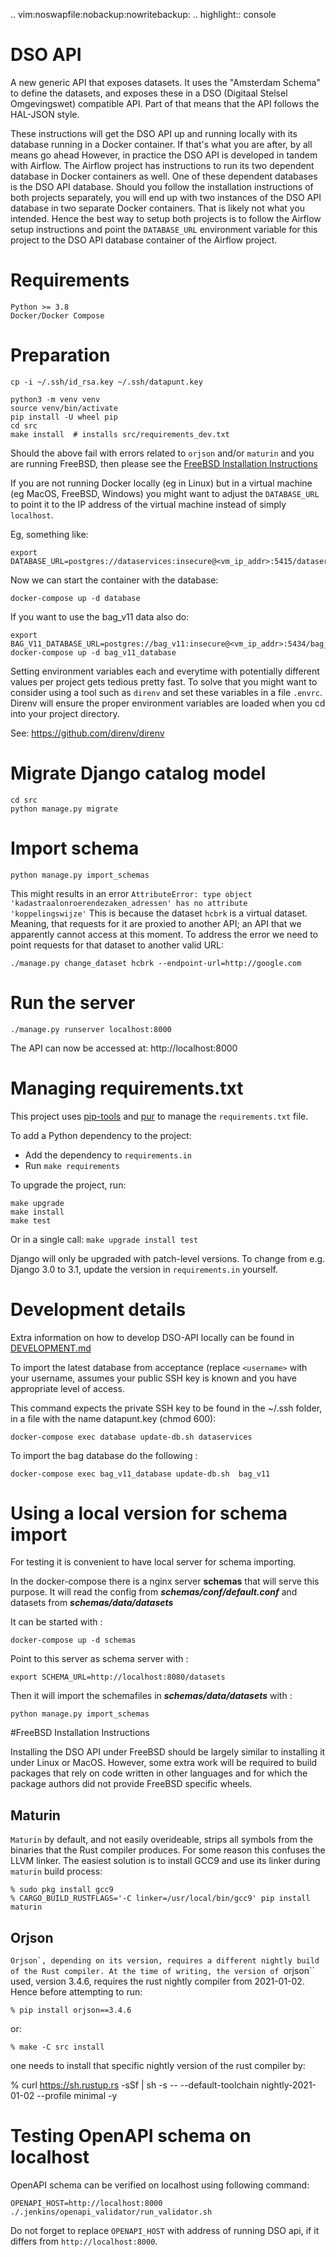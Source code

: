 .. vim:noswapfile:nobackup:nowritebackup:
.. highlight:: console

# DSO API

A new generic API that exposes datasets.
It uses the "Amsterdam Schema" to define the datasets,
and exposes these in a DSO (Digitaal Stelsel Omgevingswet) compatible API.
Part of that means that the API follows the HAL-JSON style.

These instructions will get the DSO API up and running locally
with its database running in a Docker container.
If that's what you are after, 
by all means go ahead
However, in practice the DSO API is developed in tandem with Airflow.
The Airflow project has instructions to run its two dependent database in Docker containers as well.
One of these dependent databases is the DSO API database.
Should you follow the installation instructions of both projects separately,
you will end up with two instances of the DSO API database in two separate Docker containers.
That is likely not what you intended. 
Hence the best way to setup both projects
is to follow the Airflow setup instructions
and point the ``DATABASE_URL`` environment variable for this project 
to the DSO API database container of the Airflow project.

# Requirements

    Python >= 3.8
    Docker/Docker Compose

# Preparation

    cp -i ~/.ssh/id_rsa.key ~/.ssh/datapunt.key

    python3 -m venv venv
    source venv/bin/activate
    pip install -U wheel pip
    cd src
    make install  # installs src/requirements_dev.txt
    
Should the above fail with errors related to ``orjson`` and/or ``maturin``
and you are running FreeBSD,
then please see the 
[FreeBSD Installation Instructions](#FreeBSD-Installation-Instructions)

If you are not running Docker locally (eg in Linux)
but in a virtual machine (eg MacOS, FreeBSD, Windows)
you might want to adjust the `DATABASE_URL`
to point it to the IP address of the virtual machine instead of simply `localhost`.

Eg, something like:

    export DATABASE_URL=postgres://dataservices:insecure@<vm_ip_addr>:5415/dataservices

Now we can start the container with the database:

    docker-compose up -d database

If you want to use the bag_v11 data also do:

    export BAG_V11_DATABASE_URL=postgres://bag_v11:insecure@<vm_ip_addr>:5434/bag_v11
    docker-compose up -d bag_v11_database

Setting environment variables each and everytime
with potentially different values per project
gets tedious pretty fast.
To solve that you might want to consider using a tool such as `direnv`
and set these variables in a file `.envrc`.
Direnv will ensure the proper environment variables are loaded
when you cd into your project directory.

See: https://github.com/direnv/direnv

# Migrate Django catalog model

    cd src
    python manage.py migrate

# Import schema

    python manage.py import_schemas

This might results in an error
`AttributeError: type object 'kadastraalonroerendezaken_adressen' has no attribute 'koppelingswijze'`
This is because the dataset `hcbrk` is a virtual dataset.
Meaning, that requests for it are proxied to another API;
an API that we apparently cannot access at this moment.
To address the error we need to point requests for that dataset to another valid URL:

    ./manage.py change_dataset hcbrk --endpoint-url=http://google.com

# Run the server

    ./manage.py runserver localhost:8000

The API can now be accessed at: http://localhost:8000

# Managing requirements.txt

This project uses [pip-tools](https://pypi.org/project/pip-tools/)
and [pur](https://pypi.org/project/pur/) to manage the `requirements.txt` file.

To add a Python dependency to the project:

* Add the dependency to `requirements.in`
* Run `make requirements`

To upgrade the project, run:

    make upgrade
    make install
    make test

Or in a single call: `make upgrade install test`

Django will only be upgraded with patch-level versions.
To change from e.g. Django 3.0 to 3.1, update the version in `requirements.in` yourself.

# Development details

Extra information on how to develop DSO-API locally can be found in [DEVELOPMENT.md](DEVELOPMENT)

To import the latest database from acceptance (replace `<username>` with your
username, assumes your public SSH key is known and you have appropriate level of access.

This command expects the private SSH key to be found in the ~/.ssh folder,
in a file with the name datapunt.key (chmod 600):

    docker-compose exec database update-db.sh dataservices

To import the bag database do the following :

    docker-compose exec bag_v11_database update-db.sh  bag_v11

# Using a local version for schema import

For testing it is convenient to have local server for schema importing.

In the docker-compose there is a nginx server **schemas** that will serve this purpose.
It will read the config from **_schemas/conf/default.conf_** and datasets from **_schemas/data/datasets_**

It can be started with :

    docker-compose up -d schemas

Point to this server as schema server with :

    export SCHEMA_URL=http://localhost:8080/datasets

Then it will import the schemafiles in **_schemas/data/datasets_** with :

    python manage.py import_schemas
    
#FreeBSD Installation Instructions

Installing the DSO API under FreeBSD should be largely similar to installing it under Linux or MacOS.
However, some extra work will be required to build packages that rely on code written in other languages
and for which the package authors did not provide FreeBSD specific wheels.

## Maturin

``Maturin`` by default, 
and not easily overideable,
strips all symbols from the binaries that the Rust compiler produces.
For some reason this confuses the LLVM linker.
The easiest solution is to install GCC9 
and use its linker during ``maturin`` build process:

    % sudo pkg install gcc9
    % CARGO_BUILD_RUSTFLAGS='-C linker=/usr/local/bin/gcc9' pip install maturin

## Orjson

``Orjson`,
depending on its version,
requires a different nightly build of the Rust compiler.
At the time of writing,
the version of ``orjson`` used,
version 3.4.6,
requires the rust nightly compiler from 2021-01-02.
Hence before attempting to run:

    % pip install orjson==3.4.6

or:

    % make -C src install

one needs to install that specific nightly version of the rust compiler by:

   % curl https://sh.rustup.rs -sSf | sh -s -- --default-toolchain nightly-2021-01-02 --profile minimal -y

# Testing OpenAPI schema on localhost

OpenAPI schema can be verified on localhost using following command:

    OPENAPI_HOST=http://localhost:8000 ./.jenkins/openapi_validator/run_validator.sh

Do not forget to replace `OPENAPI_HOST` with address of running DSO api, if it differs from `http://localhost:8000`.
